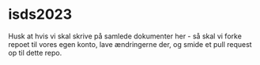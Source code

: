 # isds2023

Husk at hvis vi skal skrive på samlede dokumenter her - så skal vi forke repoet til vores egen konto, lave ændringerne der, og smide et pull request op til dette repo.
